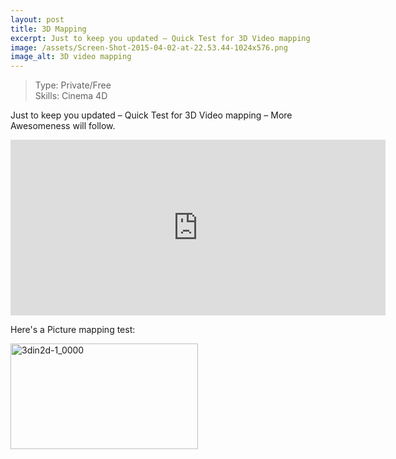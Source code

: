 ```yaml
---
layout: post
title: 3D Mapping
excerpt: Just to keep you updated – Quick Test for 3D Video mapping
image: /assets/Screen-Shot-2015-04-02-at-22.53.44-1024x576.png
image_alt: 3D video mapping
---
```


<blockquote>Type: Private/Free<br />
Skills: Cinema 4D</p></blockquote>
<p>Just to keep you updated – Quick Test for 3D Video mapping – More Awesomeness will follow.</p>
<p><iframe width="600" height="281" src="https://player.vimeo.com/video/123984513" frameborder="0" webkitallowfullscreen="webkitallowfullscreen" mozallowfullscreen="mozallowfullscreen" allowfullscreen="allowfullscreen"></iframe></p>
<p>Here's a Picture mapping test:</p>
<p><a href="/assets/3din2d-1_0000.gif"><img class="alignnone wp-image-1287 size-medium" src="{{ site.baseurl }}/assets/3din2d-1_0000-300x169.gif" alt="3din2d-1_0000" width="300" height="169" /></a></p>

